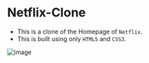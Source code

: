 # Netflix-Clone

- This is a clone of the Homepage of ```Netflix```.
- This is built using only ```HTML5``` and ```CSS3```.

![image](https://github.com/alok-96/netflix-clone/assets/90456532/ba79e5c3-d699-45f3-9ad1-a44bad02583d)
  
